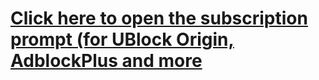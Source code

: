 # [Click here to open the subscription prompt (for UBlock Origin, AdblockPlus and more](https://subscribe.adblockplus.org/?location=https://gist.githubusercontent.com/obfuscatedgenerated/0eaeea57f1e9579869d1c53cd2e7b86d/raw/9cd7aceb81a6415d7e15b9982c1856a5c891c286/banzipmov.txt&title=banzipmov)
